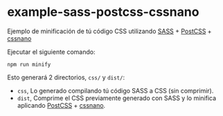 # example-sass-postcss-cssnano

Ejemplo de minificación de tú código CSS utilizando [SASS](https://sass-lang.com/) + [PostCSS](https://postcss.org/) + [cssnano](https://cssnano.co/)

Ejecutar el siguiente comando:

```cli
npm run minify
```

Esto generará 2 directorios, `css/` y `dist/`:
- `css`, Lo generado compilando tú código SASS a CSS (sin comprimir).
- `dist`, Comprime el CSS previamente generado con SASS y lo minifica aplicando [PostCSS](https://postcss.org/) + [cssnano](https://cssnano.co/).